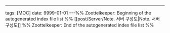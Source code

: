 ---
tags: [MOC]
date: 9999-01-01
---%% Zoottelkeeper: Beginning of the autogenerated index file list  %%
 [[post/Server/Note. 서버 구성도|Note. 서버 구성도]]
%% Zoottelkeeper: End of the autogenerated index file list  %%

